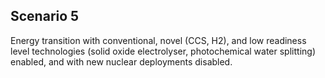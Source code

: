 ## Scenario 5

Energy transition with conventional, novel (CCS, H2), and low readiness level technologies (solid oxide electrolyser, photochemical water splitting) enabled, and with new nuclear deployments disabled.


